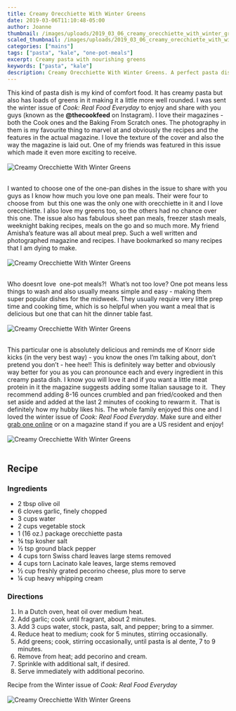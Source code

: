 ```yaml
---
title: Creamy Orecchiette With Winter Greens
date: 2019-03-06T11:10:48-05:00
author: Joanne
thumbnail: /images/uploads/2019_03_06_creamy_orecchiette_with_winter_greens_1.jpg
scaled_thumbnail: /images/uploads/2019_03_06_creamy_orecchiette_with_winter_greens_0.jpg
categories: ["mains"]
tags: ["pasta", "kale", "one-pot-meals"]
excerpt: Creamy pasta with nourishing greens
keywords: ["pasta", "kale"]
description: Creamy Orecchiette With Winter Greens. A perfect pasta dish for those cold winter months
---
```


This kind of pasta dish is my kind of comfort food. It has creamy pasta but also has loads of greens in it making it a little more well rounded. I was sent the winter issue of _Cook: Real Food Everyday_ to enjoy and share with you guys (known as the __@thecookfeed__ on Instagram). I love their magazines - both the Cook ones and the Baking From Scratch ones. The photography in them is my favourite thing to marvel at and obviously the recipes and the features in the actual magazine. I love the texture of the cover and also the way the magazine is laid out. One of my friends was featured in this issue which made it even more exciting to receive.
</br>
</br>
![Creamy Orecchiette With Winter Greens](/images/uploads/2019_03_06_creamy_orecchiette_with_winter_greens_2.jpg)
</br>
</br>

I wanted to choose one of the one-pan dishes in the issue to share with you guys as I know how much you love one pan meals. Their were four to choose from  but this one was the only one with orecchiette in it and I love orecchiette. I also love my greens too, so the others had no chance over this one. The issue also has fabulous sheet pan meals, freezer stash meals, weeknight baking recipes, meals on the go and so much more. My friend Amisha’s feature was all about meal prep. Such a well written and photographed magazine and recipes. I have bookmarked so many recipes that I am dying to make.
</br>
</br>
![Creamy Orecchiette With Winter Greens](/images/uploads/2019_03_06_creamy_orecchiette_with_winter_greens_3.jpg)
</br>
</br>

Who doesnt love  one-pot meals?!  What’s not too love? One pot means less things to wash and also usually means simple and easy - making them super popular dishes for the midweek. They usually require very little prep time and cooking time, which is so helpful when you want a meal that is delicious but one that can hit the dinner table fast.
</br>
</br>
![Creamy Orecchiette With Winter Greens](/images/uploads/2019_03_06_creamy_orecchiette_with_winter_greens_4.jpg)
</br>
</br>

This particular one is absolutely delicious and reminds me of Knorr side kicks (in the very best way) - you know the ones I’m talking about, don’t pretend you don’t - hee hee!! This is definitely way better and obviously way better for you as you can pronounce each and every ingredient in this creamy pasta dish. I know you will love it and if you want a little meat protein in it the magazine suggests adding some Italian sausage to it.  They recommend adding 8-16 ounces crumbled and pan fried/cooked and then set aside and added at the last 2 minutes of cooking to rewarm it.  That is definitely how my hubby likes his. The whole family enjoyed this one and I loved the winter issue of _Cook: Real Food Everyday_. Make sure and either [grab one online](https://www.cookrealfood.com/) or on a magazine stand if you are a US resident and enjoy!
</br>
</br>
![Creamy Orecchiette With Winter Greens](/images/uploads/2019_03_06_creamy_orecchiette_with_winter_greens_5.jpg)
</br>
</br>

## Recipe

### Ingredients

* <span itemprop="ingredients">2 tbsp olive oil</span>
* <span itemprop="ingredients">6 cloves garlic, finely chopped</span>
* <span itemprop="ingredients">3 cups water</span>
* <span itemprop="ingredients">2 cups vegetable stock</span>
* <span itemprop="ingredients">1 (16 oz.) package orecchiette pasta</span>
* <span itemprop="ingredients">&frac34; tsp kosher salt</span>
* <span itemprop="ingredients">&frac12; tsp ground black pepper</span>
* <span itemprop="ingredients">4 cups torn Swiss chard leaves large stems removed</span>
* <span itemprop="ingredients">4 cups torn Lacinato kale leaves, large stems removed</span>
* <span itemprop="ingredients">&frac12; cup freshly grated pecorino cheese, plus more to serve</span>
* <span itemprop="ingredients">&frac14; cup heavy whipping cream</span>

### Directions

1. In a Dutch oven, heat oil over medium heat.
2. Add garlic; cook until fragrant, about 2 minutes.
3. Add 3 cups water, stock, pasta, salt, and pepper; bring to a simmer.
4. Reduce heat to medium; cook for 5 minutes, stirring occasionally.
5. Add greens; cook, stirring occasionally, until pasta is al dente, 7 to 9 minutes.
6. Remove from heat; add pecorino and cream.
7. Sprinkle with additional salt, if desired.
8. Serve immediately with additional pecorino.

Recipe from the Winter issue of _Cook: Real Food Everyday_
</br>
</br>
![Creamy Orecchiette With Winter Greens](/images/uploads/2019_03_06_creamy_orecchiette_with_winter_greens_6.jpg)
